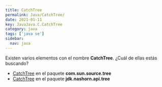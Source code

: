 ```yaml
---
title: CatchTree
permalink: Java/CatchTree/
date: 2021-01-11
key: JavaJava.C.CatchTree
category: java
tags: ['java se']
sidebar: 
  nav: java
---
```


Existen varios elementos con el nombre **CatchTree**. ¿Cuál de ellas estás buscando?
<ul>
<li><a href="/Java/CatchTree-com-sun-source-tree/">CatchTree</a> en el paquete <strong>com.sun.source.tree</strong></li>
<li><a href="/Java/CatchTree-jdk-nashorn-api-tree/">CatchTree</a> en el paquete <strong>jdk.nashorn.api.tree</strong></li>
<ul>
